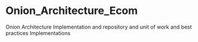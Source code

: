 # Onion_Architecture_Ecom
Onion Architecture Implementation and repository and unit of work and best practices Implementations

